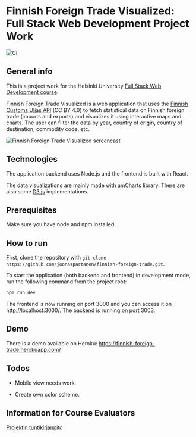 # Finnish Foreign Trade Visualized: Full Stack Web Development Project Work

![CI](https://github.com/joonaspartanen/finnish-foreign-trade/workflows/CI/badge.svg)

## General info

This is a project work for the Helsinki University [Full Stack Web Development course](https://fullstackopen.com/en/).

Finnish Foreign Trade Visualized is a web application that uses the [Finnish Customs Uljas API](https://tulli.fi/en/statistics/uljas-api) (CC BY 4.0) to fetch statistical data on Finnish foreign trade (imports and exports) and visualizes it using interactive maps and charts. The user can filter the data by year, country of origin, country of destination, commodity code, etc.

![Finnish Foreign Trade Visualized screencast](https://github.com/joonaspartanen/finnish-foreign-trade/blob/master/documentation/screencast.gif)

## Technologies

The application backend uses Node.js and the frontend is built with React.

The data visualizations are mainly made with [amCharts](https://www.amcharts.com/) library. There are also some [D3.js](https://d3js.org/) implementations.

## Prerequisites

Make sure you have node and npm installed.

## How to run

First, clone the repository with `git clone https://github.com/joonaspartanen/finnish-foreign-trade.git`.

To start the application (both backend and frontend) in development mode, run the following command from the project root:

```bash
npm run dev
```

The frontend is now running on port 3000 and you can access it on http://localhost:3000/. The backend is running on port 3003.

## Demo

There is a demo available on Heroku: https://finnish-foreign-trade.herokuapp.com/

## Todos

- Mobile view needs work.

- Create own color scheme.

## Information for Course Evaluators

[Projektin tuntikirjanpito](https://github.com/joonaspartanen/finnish-foreign-trade/blob/master/documentation/tuntikirjanpito.md)
